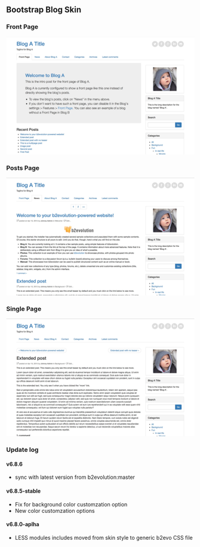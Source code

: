 ## Bootstrap Blog Skin

### Front Page

![disp=front](skinshot_front.jpg)

### Posts Page

![disp=posts](skinshot_posts.jpg)

### Single Page

![disp=single](skinshot_single.jpg)

### Update log

#### v6.8.6
- sync with latest version from b2evolution:master

#### v6.8.5-stable
- Fix for background color customzation option
- New color customzation options

#### v6.8.0-aplha
- LESS modules includes moved from skin style to generic b2evo CSS file
